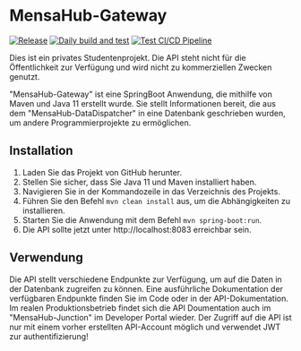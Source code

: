 # MensaHub-Gateway

[![Release](https://github.com/olech2412/MensaHub-Gateway/actions/workflows/Release.yml/badge.svg)](https://github.com/olech2412/MensaHub-Gateway/actions/workflows/Release.yml)
[![Daily build and test](https://github.com/olech2412/MensaHub-Gateway/actions/workflows/maven.yml/badge.svg)](https://github.com/olech2412/MensaHub-Gateway/actions/workflows/maven.yml)
[![Test CI/CD Pipeline](https://github.com/olech2412/MensaHub-Gateway/actions/workflows/TestPipeline.yml/badge.svg)](https://github.com/olech2412/MensaHub-Gateway/actions/workflows/TestPipeline.yml)

Dies ist ein privates Studentenprojekt. Die API steht nicht für die Öffentlichkeit zur Verfügung und wird nicht zu kommerziellen Zwecken genutzt.

"MensaHub-Gateway" ist eine SpringBoot Anwendung, die mithilfe von Maven und Java 11 erstellt wurde. Sie stellt Informationen bereit, die aus dem "MensaHub-DataDispatcher" in eine Datenbank geschrieben wurden, um andere Programmierprojekte zu ermöglichen.

## Installation

1. Laden Sie das Projekt von GitHub herunter.
2. Stellen Sie sicher, dass Sie Java 11 und Maven installiert haben.
3. Navigieren Sie in der Kommandozeile in das Verzeichnis des Projekts.
4. Führen Sie den Befehl `mvn clean install` aus, um die Abhängigkeiten zu installieren.
5. Starten Sie die Anwendung mit dem Befehl `mvn spring-boot:run`.
6. Die API sollte jetzt unter http://localhost:8083 erreichbar sein.

## Verwendung

Die API stellt verschiedene Endpunkte zur Verfügung, um auf die Daten in der Datenbank zugreifen zu können. Eine ausführliche Dokumentation der verfügbaren Endpunkte finden Sie im Code oder in der API-Dokumentation. Im realen Produktionsbetrieb findet sich die API Doumentation auch im "MensaHub-Junction" im Developer Portal wieder.
Der Zugriff auf die API ist nur mit einem vorher erstellten API-Account möglich und verwendet JWT zur authentifizierung!
